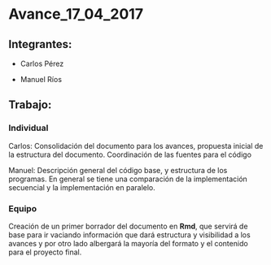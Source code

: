 # Avance_17_04_2017

## Integrantes:

* Carlos Pérez

* Manuel Ríos

## Trabajo:

### Individual

Carlos: Consolidación del documento para los avances, propuesta inicial de la estructura del documento. Coordinación de las fuentes para el código 

Manuel: Descripción general del código base, y estructura de los programas. En general se tiene una comparación de la implementación secuencial y la implementación en paralelo. 

### Equipo

Creación de un primer borrador del documento en **Rmd**, que servirá de base para ir vaciando información que dará estructura y visibilidad a los avances y por otro lado albergará la mayoría del formato y el contenido para el proyecto final. 
